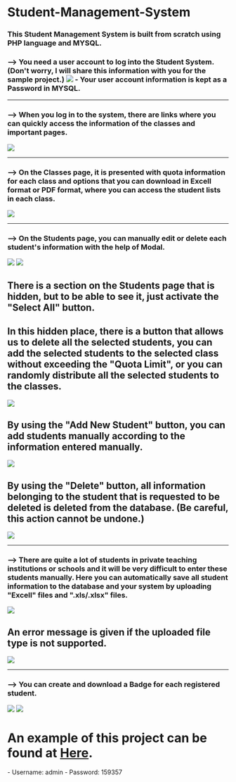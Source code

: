 # Student-Management-System

<h3>This Student Management System is built from scratch using PHP language and MYSQL.</h3>

<h3>--> You need a user account to log into the Student System. (Don't worry, I will share this information with you for the sample project.) 
<img src="img/1.png">
- Your user account information is kept as a <b>Password</b> in MYSQL.
<hr>
<h3>--> When you log in to the system, there are links where you can quickly access the information of the classes and important pages.</h3>
<img src="img/2.png">
<hr>
<h3>--> On the Classes page, it is presented with quota information for each class and options that you can download in <b>Excell</b> format or <b>PDF</b> format, where you can access the student lists in each class.</h3>
<img src="img/3.png">
<hr>
<h3>--> On the Students page, you can manually edit or delete each student's information with the help of Modal.</h3>
<img src="img/5.png">
<img src="img/7.png">
<h2>There is a section on the Students page that is hidden, but to be able to see it, just activate the "Select All" button.</h2>
<h2>In this hidden place, there is a button that allows us to delete all the selected students, you can add the selected students to the selected class without exceeding the "Quota Limit", or you can randomly distribute all the selected students to the classes.</h2>
<img src="img/4.5.png">
<h2>By using the "Add New Student" button, you can add students manually according to the information entered manually.</h2>
<img src="img/6.png">
<h2>By using the "Delete" button, all information belonging to the student that is requested to be deleted is deleted from the database. (Be careful, this action cannot be undone.)</h2>
<img src="img/7.png">
<hr>
<h3>--> There are quite a lot of students in private teaching institutions or schools and it will be very difficult to enter these students manually. Here you can automatically save all student information to the database and your system by uploading "Excell" files and ".xls/.xlsx" files.</h3>
<img src="img/8.png">
<h2>An error message is given if the uploaded file type is not supported.</h2>
<img src="img/9,1.png">
<hr>
<h3>--> You can create and download a Badge for each registered student.</h3>
<img src="img/9.png">
<img src="img/10.png">
<br>
<h1>An example of this project can be found at <a href="https://project.4lphasoftware.com/std">Here</a>.</h1>
- Username: admin
- Password: 159357

